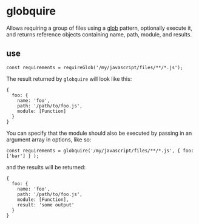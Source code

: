 # globquire
Allows requiring a group of files using a [glob](https://github.com/isaacs/node-glob) pattern, optionally execute it, and returns reference objects containing name, path, module, and results.

## use
`const requirements = requireGlob('/my/javascript/files/**/*.js');`

The result returned by `globquire` will look like this:
```
{
  foo: {
    name: 'foo',
    path: '/path/to/foo.js',
    module: [Function]
  }
}
```

You can specify that the module should also be executed by passing in an argument array in options, like so:

`const requirements = globquire('/my/javascript/files/**/*.js', { foo: ['bar'] } );`

and the results will be returned:
```
{
  foo: {
    name: 'foo',
    path: '/path/to/foo.js',
    module: [Function],
    result: 'some output'
  }
}
```
